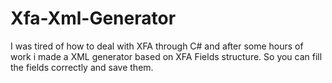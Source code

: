 # Xfa-Xml-Generator
I was tired of how to deal with XFA through C# and after some hours of work i made a XML generator based on XFA Fields structure. So you can fill the fields correctly and save them.
